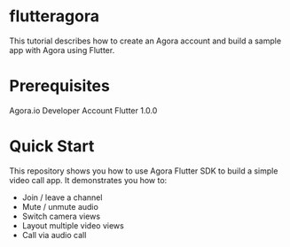 # flutteragora
This tutorial describes how to create an Agora account and build a sample app with Agora using Flutter.

# Prerequisites
Agora.io Developer Account
Flutter 1.0.0

# Quick Start
This repository shows you how to use Agora Flutter SDK to build a simple video call app. It demonstrates you how to:

* Join / leave a channel
* Mute / unmute audio
* Switch camera views
* Layout multiple video views
* Call via audio call

